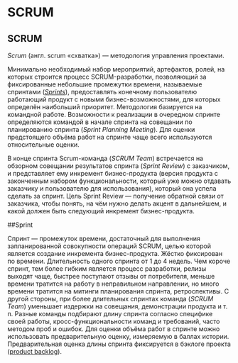 # SCRUM

## SCRUM

_Scrum_ (англ. scrum «схватка») — методология управления проектами. 

Минимально необходимый набор мероприятий, артефактов, ролей, на которых строится процесс SCRUM-разработки, позволяющий
за фиксированные небольшие промежутки времени, называемые спринтами ([_Sprints_](#Sprint)), предоставлять конечному пользователю
работающий продукт с новыми бизнес-возможностями, для которых определён наибольший приоритет. Методология базируется на
командной работе. Возможности к реализации в очередном спринте определяются командой в начале спринта на совещании по
планированию спринта (_Sprint Planning Meeting_). Для оценки предстоящего объёма работ на спринте чаще всего
используются относительные оценки.

В конце спринта Scrum-команда (_SCRUM Team_) встречается на обзорном совещании результатов спринта (_Sprint Review_) с
заказчиком, и представляет ему инкремент бизнес-продукта (версия продукта с законченным набором функциональности,
который уже можно отдавать заказчику и пользователю для использования), который она успела сделать за спринт. Цель
Sprint Review — получение обратной связи от заказчика, чтобы понять, на чём нужно делать акцент в дальнейшем, и какой
должен быть следующий инкремент бизнес-продукта.

##Sprint

Спринт — промежуток времени, достаточный для выполнения запланированной совокупности операций SCRUM, целью которой
является создание инкремента бизнес-продукта. Жёстко фиксирован по времени. Длительность одного спринта от 1 до 4
недель. Чем короче спринт, тем более гибким является процесс разработки, релизы выходят чаще, быстрее поступают отзывы
от потребителя, меньше времени тратится на работу в неправильном направлении, но много времени тратится на митинги
планирования спринта, ретроспективы. С другой стороны, при более длительных спринтах команда (_SCRUM Team_) уменьшает
издержки на совещания, демонстрации продукта и т. п. Разные команды подбирают длину спринта согласно специфике своей
работы, кросс-функциональности команд и требований, часто методом проб и ошибок. Для оценки объёма работ в спринте можно
использовать предварительную оценку, измеряемую в баллах истории. Предварительная оценка длины спринта фиксируется в
бэклоге проекта ([product backlog](Product%20Backlog.md)).